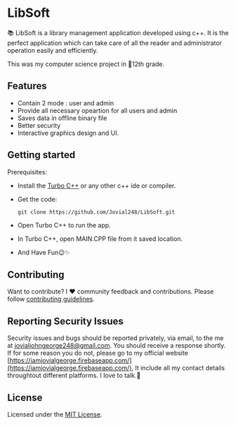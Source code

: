# LibSoft
:books: LibSoft is a library management application developed using c++. It is the perfect application which can take care of all the reader and administrator operation easily and efficiently.

This was my computer science project in :school:12th grade.

## Features
- Contain 2 mode : user and admin
- Provide all necessary opeartion for all users and admin
- Saves data in offline binary file
- Better security
- Interactive graphics design and UI.

## Getting started
Prerequisites:
- Install the [Turbo C++](https://developerinsider.co/download-turbo-c-for-windows-7-8-8-1-and-windows-10-32-64-bit-full-screen/) or any other c++ ide or compiler.
- Get the code:
    ```
    git clone https://github.com/Jovial248/LibSoft.git
    ```

- Open Turbo C++ to run the app.
- In Turbo C++, open MAIN.CPP file from it saved location.
- And Have Fun:wink::sparkles:

## Contributing
Want to contribute? I :heart: community feedback and contributions. Please follow [contributing guidelines](CONTRIBUTING.md).

## Reporting Security Issues
Security issues and bugs should be reported privately, via email, to the
me at [jovialjohngeorge248@gmail.com](mailto:jovialjohngeorge248@gmail.com).
You should receive a response shortly. If for some reason you do not, please go to my official website [https://iamjovialgeorge.firebaseapp.com/](https://iamjovialgeorge.firebaseapp.com/), 
It include all my contact details throughtout different platforms. I love to talk.:speech_balloon:

## License
Licensed under the [MIT License](./LICENSE).
